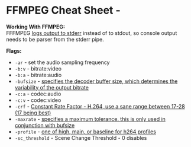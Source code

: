 # FFMPEG Cheat Sheet -

**Working With FFMPEG:**  
FFFMPEG [logs output to stderr](https://stackoverflow.com/questions/2066076/how-do-i-enable-ffmpeg-logging-and-where-can-i-find-the-ffmpeg-log-file) instead of to stdout, so console output needs to be parser from the stderr pipe.

**Flags:**

- `-ar` - set the audio sampling frequency
- `-b:v` - bitrate:video
- `-b:a` - bitrate:audio
- `-bufsize` - [specifies the decoder buffer size, which determines the variability of the output bitrate](https://trac.ffmpeg.org/wiki/Limiting%20the%20output%20bitrate)
- `-c:a` - codec:audio
- `-c:v` - codec:video
- `-crf` - [Constant Rate Factor - H.264, use a sane range between 17-28 (17 being best)](https://trac.ffmpeg.org/wiki/Encode/H.264)
- `-maxrate` - [specifies a maximum tolerance. this is only used in conjunction with bufsize](https://trac.ffmpeg.org/wiki/Limiting%20the%20output%20bitrate)
- `-profile` - [one of high, main, or baseline for h264 profiles](http://blog.mediacoderhq.com/h264-profiles-and-levels/)
- `-sc_threshold` - Scene Change Threshold - 0 disables
